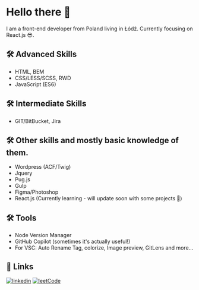 
# Hello there 👋 

I am a front-end developer from Poland living in Łódź. Currently focusing on React.js 😎.

## 🛠 Advanced Skills
- HTML, BEM
- CSS/LESS/SCSS, RWD
- JavaScript (ES6)
## 🛠 Intermediate Skills
- GIT/BitBucket, Jira
## 🛠 Other skills and mostly basic knowledge of them.
- Wordpress (ACF/Twig)
- Jquery
- Pug.js
- Gulp
- Figma/Photoshop
- React.js (Currently learning - will update soon with some projects 🧐)

## 🛠 Tools
- Node Version Manager
- GitHub Copilot (sometimes it's actually useful!)
- For VSC: Auto Rename Tag, colorize, Image preview, GitLens and more...


## 🔗 Links
[![linkedin](https://img.shields.io/badge/linkedin-0A66C2?style=for-the-badge&logo=linkedin&logoColor=white)](https://www.linkedin.com/in/filip-burski-097307228/)
[![leetCode](https://img.shields.io/badge/dynamic/json?style=for-the-badge&labelColor=black&color=%23ffa116&label=Solved&query=solved&url=https%3A%2F%2Fleetcode-badge.vercel.app%2Fapi%2Fusers%2FFlickJS&logo=leetcode&logoColor=yellow)](https://leetcode.com/FlickJS/)
